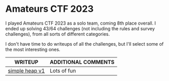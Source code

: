 # Amateurs CTF 2023

I played Amateurs CTF 2023 as a solo team, coming 8th place overall. I ended up solving 43/64 challenges (not including the rules and survey challenges), from all sorts of different categories.


I don't have time to do writeups of all the challenges, but I'll select some of the most interesting ones.



| WRITEUP                               | ADDITIONAL COMMENTS |
----------------------------------------|---------------------|
| [simple heap v1](./simple-heap-v1.md) | Lots of fun         |

